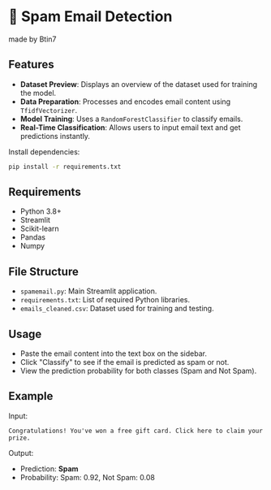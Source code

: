 # 📧 Spam Email Detection
made by Btin7

## Features
- **Dataset Preview**: Displays an overview of the dataset used for training the model.
- **Data Preparation**: Processes and encodes email content using `TfidfVectorizer`.
- **Model Training**: Uses a `RandomForestClassifier` to classify emails.
- **Real-Time Classification**: Allows users to input email text and get predictions instantly.


Install dependencies:
   ```bash
   pip install -r requirements.txt
   ```
## Requirements
- Python 3.8+
- Streamlit
- Scikit-learn
- Pandas
- Numpy

## File Structure
- `spamemail.py`: Main Streamlit application.
- `requirements.txt`: List of required Python libraries.
- `emails_cleaned.csv`: Dataset used for training and testing.

## Usage
- Paste the email content into the text box on the sidebar.
- Click "Classify" to see if the email is predicted as spam or not.
- View the prediction probability for both classes (Spam and Not Spam).

## Example
Input:
```
Congratulations! You've won a free gift card. Click here to claim your prize.
```
Output:
- Prediction: **Spam**
- Probability: Spam: 0.92, Not Spam: 0.08



